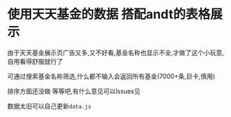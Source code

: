 # 使用天天基金的数据 搭配andt的表格展示
由于天天基金展示页广告又多,又不好看,基金名称也显示不全,才做了这个小玩意,自用看得舒服就行了

可通过搜索基金名称筛选,什么都不输入会返回所有基金(7000+条,巨卡,慎用)

排序方面还没做 等等吧,有什么意见可以lssues见

数据太旧可以自己更新`data.js`
